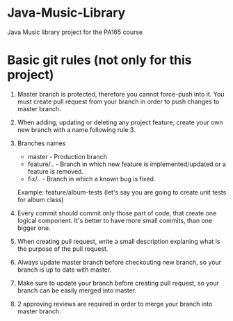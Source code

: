 # Java-Music-Library
Java Music library project for the PA165 course

# Basic git rules (not only for this project)
1. Master branch is protected, therefore you cannot force-push into it. You must create pull request from your branch in order to push changes to master branch.
2. When adding, updating or deleting any project feature, create your own new branch with a name following rule 3.
3. Branches names
    * master - Production branch
    * feature/.. - Branch in which new feature is implemented/updated or a feature is removed.
    * fix/.. - Branch in which a known bug is fixed.
    
    Example: feature/album-tests (let's say you are going to create unit tests for album class)
4. Every commit should commit only those part of code, that create one logical component. It's better to have more small commits, than one bigger one.
5. When creating pull request, write a small description explaning what is the purpose of the pull request.
6. Always update master branch before checkouting new branch, so your branch is up to date with master.
7. Make sure to update your branch before creating pull request, so your branch can be easily merged into master.
8. 2 approving reviews are required in order to merge your branch into master branch.

